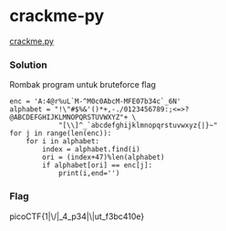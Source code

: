 <h1>crackme-py</h1>
<p><a href='https://mercury.picoctf.net/static/b7cabaae6561256c50728d3515db3058/crackme.py'>crackme.py</a></p>
<h3>Solution</h3>
<p>Rombak program untuk bruteforce flag</p>

```python3
enc = 'A:4@r%uL`M-^M0c0AbcM-MFE07b34c`_6N'
alphabet = "!\"#$%&'()*+,-./0123456789:;<=>?@ABCDEFGHIJKLMNOPQRSTUVWXYZ"+ \
            "[\\]^_`abcdefghijklmnopqrstuvwxyz{|}~"
for j in range(len(enc)):
    for i in alphabet:
        index = alphabet.find(i)
        ori = (index+47)%len(alphabet)
        if alphabet[ori] == enc[j]:
            print(i,end='')
```
<h3>Flag</h3>
<p>picoCTF{1|\/|_4_p34|\|ut_f3bc410e}</p>
